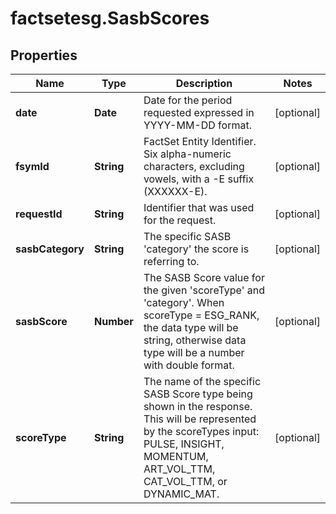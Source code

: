 # factsetesg.SasbScores

## Properties

Name | Type | Description | Notes
------------ | ------------- | ------------- | -------------
**date** | **Date** | Date for the period requested expressed in YYYY-MM-DD format. | [optional] 
**fsymId** | **String** | FactSet Entity Identifier. Six alpha-numeric characters, excluding vowels, with a -E suffix (XXXXXX-E). | [optional] 
**requestId** | **String** | Identifier that was used for the request. | [optional] 
**sasbCategory** | **String** | The specific SASB &#39;category&#39; the score is referring to. | [optional] 
**sasbScore** | **Number** | The SASB Score value for the given &#39;scoreType&#39; and &#39;category&#39;. When scoreType &#x3D; ESG_RANK, the data type will be string, otherwise data type will be a number with double format. | [optional] 
**scoreType** | **String** | The name of the specific SASB Score type being shown in the response. This will be represented by the scoreTypes input: PULSE, INSIGHT, MOMENTUM, ART_VOL_TTM, CAT_VOL_TTM, or DYNAMIC_MAT. | [optional] 


